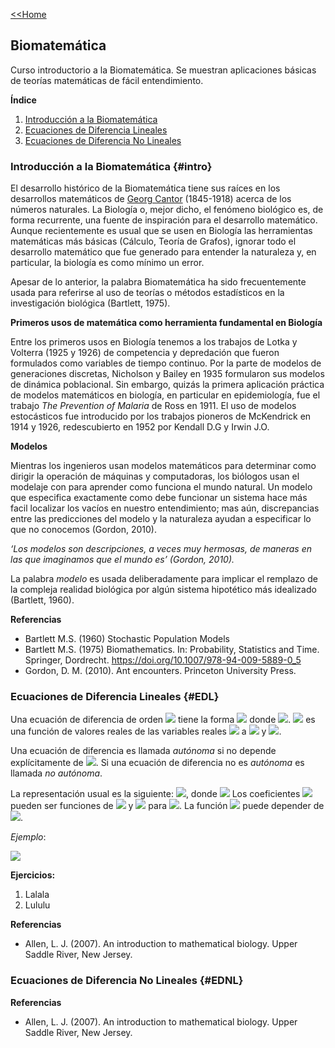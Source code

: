 [<<Home](https://francescoapg.github.io/mathbio/)

## Biomatemática

Curso introductorio a la Biomatemática. Se muestran aplicaciones básicas de teorías matemáticas de fácil entendimiento.

**Índice**

1. [Introducción a la Biomatemática](#intro)
2. [Ecuaciones de Diferencia Lineales](#EDL)
3. [Ecuaciones de Diferencia No Lineales](#EDNL)

### Introducción a la Biomatemática {#intro}

El desarrollo histórico de la Biomatemática tiene sus raíces en los desarrollos matemáticos de [Georg Cantor](https://es.wikipedia.org/wiki/Georg_Cantor) (1845-1918) acerca de los números naturales. La Biología o, mejor dicho, el fenómeno biológico es, de forma recurrente, una fuente de inspiración para el desarrollo matemático. Aunque recientemente es usual que se usen en Biología las herramientas matemáticas más básicas (Cálculo, Teoría de Grafos), ignorar todo el desarrollo matemático que fue generado para entender la naturaleza y, en particular, la biología es como mínimo un error.

Apesar de lo anterior, la palabra Biomatemática ha sido frecuentemente usada para referirse al uso de teorías o métodos estadísticos en la investigación biológica (Bartlett, 1975).

**Primeros usos de matemática como herramienta fundamental en Biología**

Entre los primeros usos en Biología tenemos a los trabajos de Lotka y Volterra (1925 y 1926) de competencia y depredación que fueron formulados como variables de tiempo continuo. Por la parte de modelos de generaciones discretas, Nicholson y Bailey en 1935 formularon sus modelos de dinámica poblacional.
Sin embargo, quizás la primera aplicación práctica de modelos matemáticos en biología, en particular en epidemiología, fue el trabajo _The Prevention of Malaria_ de Ross en 1911. El uso de modelos estocásticos fue introducido por los trabajos pioneros de McKendrick en 1914 y 1926, redescubierto en 1952 por Kendall D.G y Irwin J.O.

**Modelos**

Mientras los ingenieros usan modelos matemáticos para determinar como dirigir la operación de máquinas y computadoras, los biólogos usan el modelaje con para aprender como funciona el mundo natural. Un modelo que especifica exactamente como debe funcionar un sistema hace más facil localizar los vacíos en nuestro entendimiento; mas aún, discrepancias entre las predicciones del modelo y la naturaleza ayudan a especificar lo que no conocemos (Gordon, 2010).

_‘Los modelos son descripciones, a veces muy hermosas, de maneras en las que imaginamos que el mundo es’ (Gordon, 2010)._

La palabra _modelo_ es usada deliberadamente para implicar el remplazo de la compleja realidad biológica por algún sistema hipotético más idealizado (Bartlett, 1960).

**Referencias**

- Bartlett M.S. (1960) Stochastic Population Models
- Bartlett M.S. (1975) Biomathematics. In: Probability, Statistics and Time. Springer, Dordrecht. https://doi.org/10.1007/978-94-009-5889-0_5
- Gordon, D. M. (2010). Ant encounters. Princeton University Press.

### Ecuaciones de Diferencia Lineales {#EDL}

Una ecuación de diferencia de orden <img src="https://render.githubusercontent.com/render/math?math=\large k"> tiene la forma <img src="https://render.githubusercontent.com/render/math?math=%5Clarge%20f(x_%7Bt%2Bk%7D%2Cx_%7Bt%2Bk-1%7D%2C...%2Cx_t)%3D0"> donde <img src="https://render.githubusercontent.com/render/math?math=\large t=0,1,...">. <img src="https://render.githubusercontent.com/render/math?math=\large f"> es una función de valores reales de las variables reales <img src="https://render.githubusercontent.com/render/math?math=\large x_t"> a <img src="https://render.githubusercontent.com/render/math?math=%5Clarge%20x_%7Bt%2Bk%7D"> y <img src="https://render.githubusercontent.com/render/math?math=\large t">.

Una ecuación de diferencia es llamada _autónoma_ si no depende explícitamente de <img src="https://render.githubusercontent.com/render/math?math=\large t">. Si una ecuación de diferencia no es _autónoma_ es llamada _no autónoma_.

La representación usual es la siguiente: <img src="https://render.githubusercontent.com/render/math?math=%5Clarge%20x_%7Bt%2Bk%7D%2Ba_1%20x_%7Bt%2Bk-1%7D%2B...%2Ba_k%20x_t%3Db_t">, donde <img src="https://render.githubusercontent.com/render/math?math=\large t=0,1,..."> Los coeficientes <img src="https://render.githubusercontent.com/render/math?math=\large a_j"> pueden ser funciones de <img src="https://render.githubusercontent.com/render/math?math=\large t"> y <img src="https://render.githubusercontent.com/render/math?math=\large x_i"> para <img src="https://render.githubusercontent.com/render/math?math=%5Clarge%20i%3Dt%2C...%2Ct%2Bk-1">. La función <img src="https://render.githubusercontent.com/render/math?math=\large b_t"> puede depender de <img src="https://render.githubusercontent.com/render/math?math=\large t">.

_Ejemplo_:

<img src="https://render.githubusercontent.com/render/math?math=%5Clarge%20x_%7Bt%2B1%7D%3Datx_t%2Bbt%5E2x_%7Bt-1%7D%2Bsen(t)">



**Ejercicios:**

1. Lalala
2. Lululu

**Referencias**

- Allen, L. J. (2007). An introduction to mathematical biology. Upper Saddle River, New Jersey.

### Ecuaciones de Diferencia No Lineales {#EDNL}



**Referencias**

- Allen, L. J. (2007). An introduction to mathematical biology. Upper Saddle River, New Jersey.
